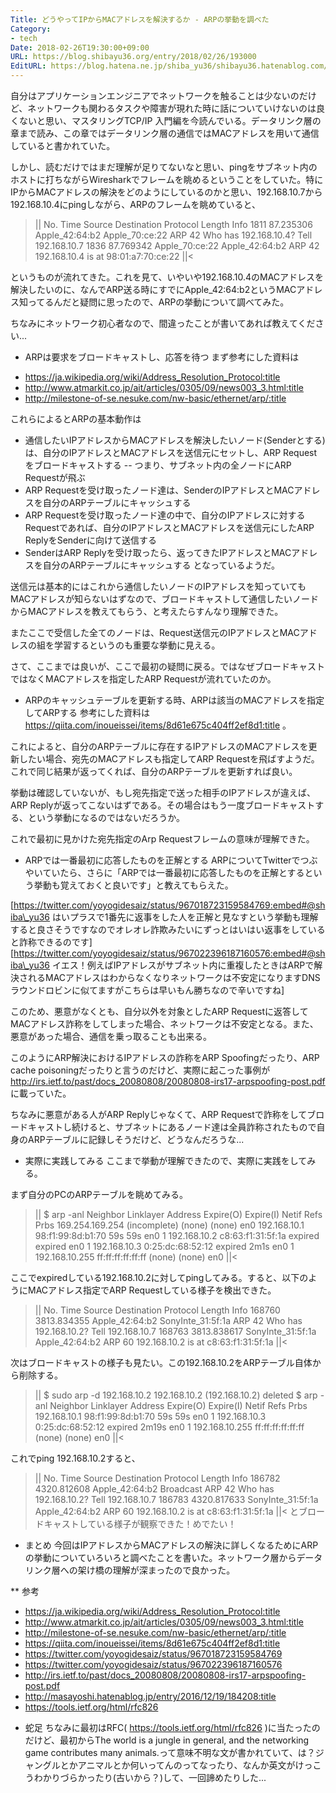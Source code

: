 ```yaml
---
Title: どうやってIPからMACアドレスを解決するか - ARPの挙動を調べた
Category:
- tech
Date: 2018-02-26T19:30:00+09:00
URL: https://blog.shibayu36.org/entry/2018/02/26/193000
EditURL: https://blog.hatena.ne.jp/shiba_yu36/shibayu36.hatenablog.com/atom/entry/17391345971619221203
---
```


自分はアプリケーションエンジニアでネットワークを触ることは少ないのだけど、ネットワークも関わるタスクや障害が現れた時に話についていけないのは良くないと思い、マスタリングTCP/IP 入門編を今読んでいる。データリンク層の章まで読み、この章ではデータリンク層の通信ではMACアドレスを用いて通信していると書かれていた。

しかし、読むだけではまだ理解が足りてないなと思い、pingをサブネット内のホストに打ちながらWiresharkでフレームを眺めるということをしていた。特にIPからMACアドレスの解決をどのようにしているのかと思い、192.168.10.7から192.168.10.4にpingしながら、ARPのフレームを眺めていると、


>||
No.	Time	Source	Destination	Protocol	Length	Info
1811	87.235306	Apple_42:64:b2	Apple_70:ce:22	ARP	42	Who has 192.168.10.4? Tell 192.168.10.7
1836	87.769342	Apple_70:ce:22	Apple_42:64:b2	ARP	42	192.168.10.4 is at 98:01:a7:70:ce:22
||<

というものが流れてきた。これを見て、いやいや192.168.10.4のMACアドレスを解決したいのに、なんでARP送る時にすでにApple_42:64:b2というMACアドレス知ってるんだと疑問に思ったので、ARPの挙動について調べてみた。

ちなみにネットワーク初心者なので、間違ったことが書いてあれば教えてください...

* ARPは要求をブロードキャストし、応答を待つ
まず参考にした資料は

- https://ja.wikipedia.org/wiki/Address_Resolution_Protocol:title
- http://www.atmarkit.co.jp/ait/articles/0305/09/news003_3.html:title
- http://milestone-of-se.nesuke.com/nw-basic/ethernet/arp/:title

これらによるとARPの基本動作は
+ 通信したいIPアドレスからMACアドレスを解決したいノード(Senderとする)は、自分のIPアドレスとMACアドレスを送信元にセットし、ARP Requestをブロードキャストする
-- つまり、サブネット内の全ノードにARP Requestが飛ぶ
+ ARP Requestを受け取ったノード達は、SenderのIPアドレスとMACアドレスを自分のARPテーブルにキャッシュする
+ ARP Requestを受け取ったノード達の中で、自分のIPアドレスに対するRequestであれば、自分のIPアドレスとMACアドレスを送信元にしたARP ReplyをSenderに向けて送信する
+ SenderはARP Replyを受け取ったら、返ってきたIPアドレスとMACアドレスを自分のARPテーブルにキャッシュする
となっているようだ。

送信元は基本的にはこれから通信したいノードのIPアドレスを知っていてもMACアドレスが知らないはずなので、ブロードキャストして通信したいノードからMACアドレスを教えてもらう、と考えたらすんなり理解できた。

またここで受信した全てのノードは、Request送信元のIPアドレスとMACアドレスの組を学習するというのも重要な挙動に見える。


さて、ここまでは良いが、ここで最初の疑問に戻る。ではなぜブロードキャストではなくMACアドレスを指定したARP Requestが流れていたのか。

* ARPのキャッシュテーブルを更新する時、ARPは該当のMACアドレスを指定してARPする
参考にした資料は https://qiita.com/inoueissei/items/8d61e675c404ff2ef8d1:title 。

これによると、自分のARPテーブルに存在するIPアドレスのMACアドレスを更新したい場合、宛先のMACアドレスも指定してARP Requestを飛ばすようだ。これで同じ結果が返ってくれば、自分のARPテーブルを更新すれば良い。

挙動は確認していないが、もし宛先指定で送った相手のIPアドレスが違えば、ARP Replyが返ってこないはずである。その場合はもう一度ブロードキャストする、という挙動になるのではないだろうか。

これで最初に見かけた宛先指定のArp Requestフレームの意味が理解できた。

* ARPでは一番最初に応答したものを正解とする
ARPについてTwitterでつぶやいていたら、さらに「ARPでは一番最初に応答したものを正解とするという挙動も覚えておくと良いです」と教えてもらえた。

[https://twitter.com/yoyogidesaiz/status/967018723159584769:embed#@shiba\_yu36 はいプラスで1番先に返事をした人を正解と見なすという挙動も理解すると良さそうですなのでオレオレ詐欺みたいにずっとはいはい返事をしていると詐称できるのです]
[https://twitter.com/yoyogidesaiz/status/967022396187160576:embed#@shiba\_yu36 イエス！例えばIPアドレスがサブネット内に重複したときはARPで解決されるMACアドレスはわからなくなりネットワークは不安定になりますDNSラウンドロビンに似てますがこちらは早いもん勝ちなので辛いですね]


このため、悪意がなくとも、自分以外を対象としたARP Requestに返答してMACアドレス詐称をしてしまった場合、ネットワークは不安定となる。また、悪意があった場合、通信を乗っ取ることも出来る。

このようにARP解決におけるIPアドレスの詐称をARP Spoofingだったり、ARP cache poisoningだったりと言うのだけど、実際に起こった事例が http://irs.ietf.to/past/docs_20080808/20080808-irs17-arpspoofing-post.pdf に載っていた。


ちなみに悪意がある人がARP Replyじゃなくて、ARP Requestで詐称をしてブロードキャストし続けると、サブネットにあるノード達は全員詐称されたもので自身のARPテーブルに記録しそうだけど、どうなんだろうな...

* 実際に実践してみる
ここまで挙動が理解できたので、実際に実践をしてみる。

まず自分のPCのARPテーブルを眺めてみる。

>||
$ arp -anl
Neighbor                Linklayer Address Expire(O) Expire(I)    Netif Refs Prbs
169.254.169.254         (incomplete)      (none)    (none)         en0
192.168.10.1            98:f1:99:8d:b1:70 59s       59s            en0    1
192.168.10.2            c8:63:f1:31:5f:1a expired   expired        en0    1
192.168.10.3            0:25:dc:68:52:12  expired   2m1s           en0    1
192.168.10.255          ff:ff:ff:ff:ff:ff (none)    (none)         en0
||<

ここでexpiredしている192.168.10.2に対してpingしてみる。すると、以下のようにMACアドレス指定でARP Requestしている様子を検出できた。
>||
No.	Time	Source	Destination	Protocol	Length	Info
168760	3813.834355	Apple_42:64:b2	SonyInte_31:5f:1a	ARP	42	Who has 192.168.10.2? Tell 192.168.10.7
168763	3813.838617	SonyInte_31:5f:1a	Apple_42:64:b2	ARP	60	192.168.10.2 is at c8:63:f1:31:5f:1a
||<

次はブロードキャストの様子も見たい。この192.168.10.2をARPテーブル自体から削除する。
>||
$ sudo arp -d 192.168.10.2
192.168.10.2 (192.168.10.2) deleted
$ arp -anl
Neighbor                Linklayer Address Expire(O) Expire(I)    Netif Refs Prbs
192.168.10.1            98:f1:99:8d:b1:70 59s       59s            en0    1
192.168.10.3            0:25:dc:68:52:12  expired   2m19s          en0    1
192.168.10.255          ff:ff:ff:ff:ff:ff (none)    (none)         en0
||<

これでping 192.168.10.2すると、
>||
No.	Time	Source	Destination	Protocol	Length	Info
186782	4320.812608	Apple_42:64:b2	Broadcast	ARP	42	Who has 192.168.10.2? Tell 192.168.10.7
186783	4320.817633	SonyInte_31:5f:1a	Apple_42:64:b2	ARP	60	192.168.10.2 is at c8:63:f1:31:5f:1a
||<
とブロードキャストしている様子が観察できた！めでたい！

* まとめ
今回はIPアドレスからMACアドレスの解決に詳しくなるためにARPの挙動についていろいろと調べたことを書いた。ネットワーク層からデータリンク層への架け橋の理解が深まったので良かった。

** 参考
- https://ja.wikipedia.org/wiki/Address_Resolution_Protocol:title
- http://www.atmarkit.co.jp/ait/articles/0305/09/news003_3.html:title
- http://milestone-of-se.nesuke.com/nw-basic/ethernet/arp/:title
- https://qiita.com/inoueissei/items/8d61e675c404ff2ef8d1:title
- https://twitter.com/yoyogidesaiz/status/967018723159584769
- https://twitter.com/yoyogidesaiz/status/967022396187160576
- http://irs.ietf.to/past/docs_20080808/20080808-irs17-arpspoofing-post.pdf
- http://masayoshi.hatenablog.jp/entry/2016/12/19/184208:title
- https://tools.ietf.org/html/rfc826

* 蛇足
ちなみに最初はRFC( https://tools.ietf.org/html/rfc826 )に当たったのだけど、最初からThe world is a jungle in general, and the networking game contributes many animals.って意味不明な文が書かれていて、は？ジャングルとかアニマルとか何いってんのってなったり、なんか英文がけっこうわかりづらかったり(古いから？)して、一回諦めたりした...
